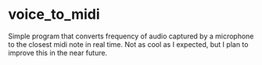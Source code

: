 # voice_to_midi

Simple program that converts frequency of audio captured by a microphone to the closest midi note in real time.  Not as cool as I expected, but I plan to improve this in the near future.  
